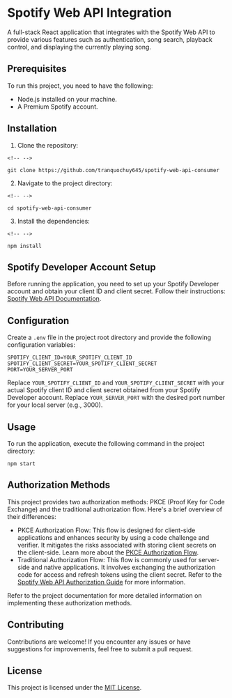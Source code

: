 Spotify Web API Integration
===========================

A full-stack React application that integrates with the Spotify Web API
to provide various features such as authentication, song search,
playback control, and displaying the currently playing song.

Prerequisites
-------------

To run this project, you need to have the following:

-   Node.js installed on your machine.
-   A Premium Spotify account.

Installation
------------

1.  Clone the repository:

```{=html}
<!-- -->
```
    git clone https://github.com/tranquochuy645/spotify-web-api-consumer

2.  Navigate to the project directory:

```{=html}
<!-- -->
```
    cd spotify-web-api-consumer

3.  Install the dependencies:

```{=html}
<!-- -->
```
    npm install

Spotify Developer Account Setup
-------------------------------

Before running the application, you need to set up your Spotify
Developer account and obtain your client ID and client secret. Follow
their instructions: [Spotify Web API
Documentation](https://developer.spotify.com/documentation/web-api).

Configuration
-------------

Create a `.env` file in the project root directory and provide the
following configuration variables:

    SPOTIFY_CLIENT_ID=YOUR_SPOTIFY_CLIENT_ID
    SPOTIFY_CLIENT_SECRET=YOUR_SPOTIFY_CLIENT_SECRET
    PORT=YOUR_SERVER_PORT

Replace `YOUR_SPOTIFY_CLIENT_ID` and `YOUR_SPOTIFY_CLIENT_SECRET` with
your actual Spotify client ID and client secret obtained from your
Spotify Developer account. Replace `YOUR_SERVER_PORT` with the desired
port number for your local server (e.g., 3000).

Usage
-----

To run the application, execute the following command in the project
directory:

    npm start

Authorization Methods
---------------------

This project provides two authorization methods: PKCE (Proof Key for
Code Exchange) and the traditional authorization flow. Here\'s a brief
overview of their differences:

-   PKCE Authorization Flow: This flow is designed for client-side
    applications and enhances security by using a code challenge and
    verifier. It mitigates the risks associated with storing client
    secrets on the client-side. Learn more about the [PKCE Authorization
    Flow](https://tools.ietf.org/html/rfc7636).
-   Traditional Authorization Flow: This flow is commonly used for
    server-side and native applications. It involves exchanging the
    authorization code for access and refresh tokens using the client
    secret. Refer to the [Spotify Web API Authorization
    Guide](https://developer.spotify.com/documentation/general/guides/authorization-guide/#authorization-code-flow)
    for more information.

Refer to the project documentation for more detailed information on
implementing these authorization methods.

Contributing
------------

Contributions are welcome! If you encounter any issues or have
suggestions for improvements, feel free to submit a pull request.

License
-------

This project is licensed under the [MIT License](LICENSE).
